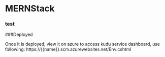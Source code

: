 # MERNStack
### test




###Deployed

Once it is deployed, view it on azure
to access kudu service dashboard, use following:
https://{{name}}.scm.azurewebsites.net/Env.cshtml